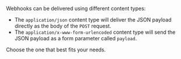 Webhooks can be delivered using different content types:

* The `application/json` content type will deliver the JSON payload directly as the body of the `POST` request.
* The `application/x-www-form-urlencoded` content type will send the JSON payload as a form parameter
  called `payload`.

Choose the one that best fits your needs.
